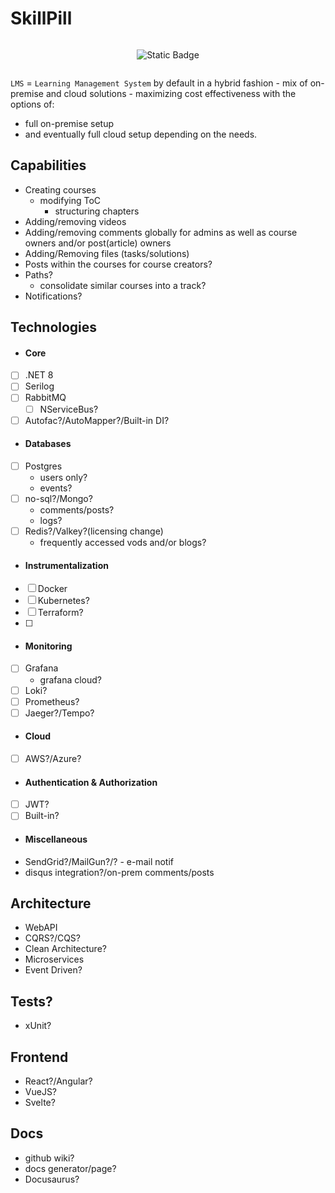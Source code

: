 # SkillPill

<div style="display: flex; flex-wrap: wrap; justify-content: center; align-items: center; text-align: center;">

  ![Static Badge](https://img.shields.io/badge/under-construction-yellow)
  
</div>

`LMS` = `Learning Management System` by default in a hybrid fashion - mix of on-premise and cloud solutions - maximizing cost effectiveness with the options of:
- full on-premise setup 
- and eventually full cloud setup 
depending on the needs.


## Capabilities 
- Creating courses
  - modifying ToC
    - structuring chapters
- Adding/removing videos
- Adding/removing comments globally for admins as well as course owners and/or post(article) owners
- Adding/Removing files (tasks/solutions)
- Posts within the courses for course creators?
- Paths?
  - consolidate similar courses into a track?
- Notifications?

## Technologies
* #### Core
- [ ] .NET 8
- [ ] Serilog
- [ ] RabbitMQ
  - [ ] NServiceBus?
- [ ] Autofac?/AutoMapper?/Built-in DI?

* #### Databases
- [ ] Postgres
  - users only?
  - events?
- [ ] no-sql?/Mongo?
  - comments/posts?
  - logs?
- [ ] Redis?/Valkey?(licensing change)
  - frequently accessed vods and/or blogs?

* #### Instrumentalization
- [ ] Docker
- [ ] Kubernetes?
- [ ] Terraform?
- [ ] 

* #### Monitoring
- [ ] Grafana
  - grafana cloud?
- [ ] Loki?
- [ ] Prometheus?
- [ ] Jaeger?/Tempo?

* #### Cloud
- [ ] AWS?/Azure?

* #### Authentication & Authorization
- [ ] JWT?
- [ ] Built-in?

* #### Miscellaneous
- SendGrid?/MailGun?/? - e-mail notif
- disqus integration?/on-prem comments/posts

## Architecture
- WebAPI
- CQRS?/CQS?
- Clean Architecture?
- Microservices
- Event Driven?

## Tests?
- xUnit?

## Frontend
- React?/Angular?
- VueJS?
- Svelte?

## Docs
- github wiki?
- docs generator/page?
- Docusaurus?
